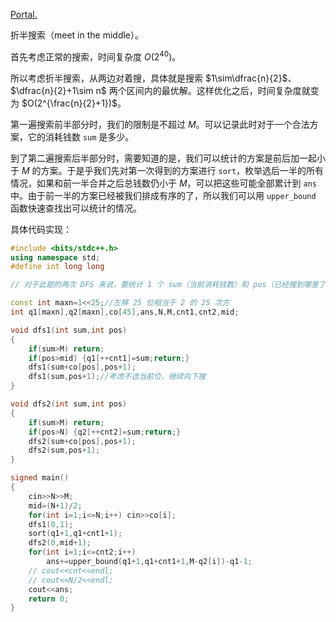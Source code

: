 [Portal.](https://www.luogu.com.cn/problem/P4799)

折半搜索（meet in the middle）。

首先考虑正常的搜索，时间复杂度 $O(2^{40})$。

所以考虑折半搜索，从两边对着搜，具体就是搜索 $1\sim\dfrac{n}{2}$、$\dfrac{n}{2}+1\sim n$ 两个区间内的最优解。这样优化之后，时间复杂度就变为 $O(2^{\frac{n}{2}+1})$。

第一遍搜索前半部分时，我们的限制是不超过 $M$。可以记录此时对于一个合法方案，它的消耗钱数 `sum` 是多少。

到了第二遍搜索后半部分时，需要知道的是，我们可以统计的方案是前后加一起小于 $M$ 的方案。于是乎我们先对第一次得到的方案进行 `sort`，枚举选后一半的所有情况，如果和前一半合并之后总钱数仍小于 $M$，可以把这些可能全部累计到 `ans` 中。由于前一半的方案已经被我们排成有序的了，所以我们可以用 `upper_bound` 函数快速查找出可以统计的情况。

具体代码实现：

```cpp
#include <bits/stdc++.h>
using namespace std;
#define int long long

// 对于此题的两次 DFS 来说，要统计 1 个 sum（当前消耗钱数）和 pos（已经搜到哪里了）

const int maxn=1<<25;//左移 25 位相当于 2 的 25 次方
int q1[maxn],q2[maxn],co[45],ans,N,M,cnt1,cnt2,mid;

void dfs1(int sum,int pos)
{
    if(sum>M) return;
    if(pos>mid) {q1[++cnt1]=sum;return;}
    dfs1(sum+co[pos],pos+1);
    dfs1(sum,pos+1);//考虑不选当前位，继续向下搜
}

void dfs2(int sum,int pos)
{
    if(sum>M) return;
    if(pos>N) {q2[++cnt2]=sum;return;}
    dfs2(sum+co[pos],pos+1);
    dfs2(sum,pos+1);
}

signed main()
{
    cin>>N>>M;
    mid=(N+1)/2;
    for(int i=1;i<=N;i++) cin>>co[i];
    dfs1(0,1);
    sort(q1+1,q1+cnt1+1);
    dfs2(0,mid+1);
    for(int i=1;i<=cnt2;i++)
    	ans+=upper_bound(q1+1,q1+cnt1+1,M-q2[i])-q1-1;
    // cout<<cnt<<endl;
    // cout<<N/2<<endl;
    cout<<ans;
    return 0;
}
```
